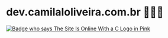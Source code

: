 # dev.camilaloliveira.com.br 👩🏻‍🦰

[![Badge who says The Site Is Online With a C Logo in Pink][Shield]][Site]

[Shield]: https://img.shields.io/badge/The%20Site-Is%20Online-pink?style=for-the-badge&logo=c&logoColor=pink&logoWidth=200
[Site]: https://dev.camilaloliveira.com.br/